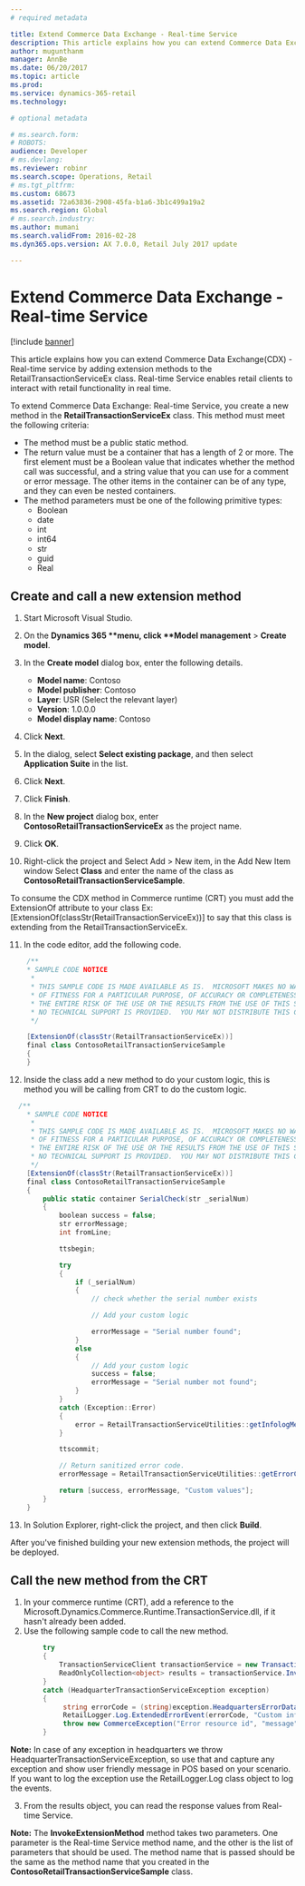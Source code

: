 ```yaml
---
# required metadata

title: Extend Commerce Data Exchange - Real-time Service
description: This article explains how you can extend Commerce Data Exchange -  Real-time service by adding extension methods to the RetailTransactionServiceEx class. Real-time Service enables retail clients to interact with retail functionality in real time.
author: mugunthanm
manager: AnnBe
ms.date: 06/20/2017
ms.topic: article
ms.prod: 
ms.service: dynamics-365-retail
ms.technology: 

# optional metadata

# ms.search.form: 
# ROBOTS: 
audience: Developer
# ms.devlang: 
ms.reviewer: robinr
ms.search.scope: Operations, Retail
# ms.tgt_pltfrm: 
ms.custom: 68673
ms.assetid: 72a63836-2908-45fa-b1a6-3b1c499a19a2
ms.search.region: Global
# ms.search.industry: 
ms.author: mumani
ms.search.validFrom: 2016-02-28
ms.dyn365.ops.version: AX 7.0.0, Retail July 2017 update

---
```


# Extend Commerce Data Exchange - Real-time Service

[!include [banner](../includes/banner.md)]

This article explains how you can extend Commerce Data Exchange(CDX) -  Real-time service by adding extension methods to the RetailTransactionServiceEx class. Real-time Service enables retail clients to interact with retail functionality in real time.

To extend Commerce Data Exchange: Real-time Service, you create a new method in the **RetailTransactionServiceEx** class. This method must meet the following criteria:

-   The method must be a public static method.
-   The return value must be a container that has a length of 2 or more. The first element must be a Boolean value that indicates whether the method call was successful, and a string value that you can use for a comment or error message. The other items in the container can be of any type, and they can even be nested containers.
-   The method parameters must be one of the following primitive types:
    -   Boolean
    -   date
    -   int
    -   int64
    -   str
    -   guid
    -   Real

## Create and call a new extension method
1. Start Microsoft Visual Studio.
2. On the <strong>Dynamics 365 **menu, click **Model management</strong> &gt; <strong>Create model</strong>.
3. In the **Create model** dialog box, enter the following details.
   -   **Model name**: Contoso
   -   **Model publisher**: Contoso
   -   **Layer**: USR (Select the relevant layer)
   -   **Version**: 1.0.0.0
   -   **Model display name**: Contoso

4. Click **Next**.
5. In the dialog, select **Select existing package**, and then select **Application Suite** in the list.
6. Click **Next**.
7. Click **Finish**.
8. In the **New project** dialog box, enter **ContosoRetailTransactionServiceEx** as the project name.
9. Click **OK**.
10. Right-click the project and Select Add > New item, in the Add New Item window Select **Class** and enter the name of the class as **ContosoRetailTransactionServiceSample**.

To consume the CDX method in Commerce runtime (CRT) you must add the ExtensionOf attribute to your class Ex: [ExtensionOf(classStr(RetailTransactionServiceEx))] to say that this class is extending from the RetailTransactionServiceEx.

11. In the code editor, add the following code.
```C#
    /**
    * SAMPLE CODE NOTICE
     *
     * THIS SAMPLE CODE IS MADE AVAILABLE AS IS.  MICROSOFT MAKES NO WARRANTIES, WHETHER EXPRESS OR IMPLIED,
     * OF FITNESS FOR A PARTICULAR PURPOSE, OF ACCURACY OR COMPLETENESS OF RESPONSES, OF RESULTS, OR CONDITIONS OF MERCHANTABILITY.
     * THE ENTIRE RISK OF THE USE OR THE RESULTS FROM THE USE OF THIS SAMPLE CODE REMAINS WITH THE USER.
     * NO TECHNICAL SUPPORT IS PROVIDED.  YOU MAY NOT DISTRIBUTE THIS CODE UNLESS YOU HAVE A LICENSE AGREEMENT WITH MICROSOFT THAT            ALLOWS YOU TO DO SO.
     */

    [ExtensionOf(classStr(RetailTransactionServiceEx))]
    final class ContosoRetailTransactionServiceSample
    {
    }
```
12. Inside the class add a new method to do your custom logic, this is method you will be calling from CRT to do the custom logic.
```C#
  /**
    * SAMPLE CODE NOTICE
     *
     * THIS SAMPLE CODE IS MADE AVAILABLE AS IS.  MICROSOFT MAKES NO WARRANTIES, WHETHER EXPRESS OR IMPLIED,
     * OF FITNESS FOR A PARTICULAR PURPOSE, OF ACCURACY OR COMPLETENESS OF RESPONSES, OF RESULTS, OR CONDITIONS OF MERCHANTABILITY.
     * THE ENTIRE RISK OF THE USE OR THE RESULTS FROM THE USE OF THIS SAMPLE CODE REMAINS WITH THE USER.
     * NO TECHNICAL SUPPORT IS PROVIDED.  YOU MAY NOT DISTRIBUTE THIS CODE UNLESS YOU HAVE A LICENSE AGREEMENT WITH MICROSOFT THAT            ALLOWS YOU TO DO SO.
     */
    [ExtensionOf(classStr(RetailTransactionServiceEx))]
    final class ContosoRetailTransactionServiceSample
    {
        public static container SerialCheck(str _serialNum)
        {
            boolean success = false;
            str errorMessage;
            int fromLine;

            ttsbegin;

            try
            {
                if (_serialNum)
                {
                    // check whether the serial number exists

                    // Add your custom logic

                    errorMessage = "Serial number found";
                }
                else
                {
                    // Add your custom logic
                    success = false;
                    errorMessage = "Serial number not found";
                }
            }
            catch (Exception::Error)
            {
                error = RetailTransactionServiceUtilities::getInfologMessages(fromLine);
            }

            ttscommit;

            // Return sanitized error code.
            errorMessage = RetailTransactionServiceUtilities::getErrorCode(errorMessage);

            return [success, errorMessage, "Custom values"];
        }
    }
```
13. In Solution Explorer, right-click the project, and then click **Build**.

After you've finished building your new extension methods, the project will be deployed.

## Call the new method from the CRT
1.  In your commerce runtime (CRT), add a reference to the Microsoft.Dynamics.Commerce.Runtime.TransactionService.dll, if it hasn't already been added.
2.  Use the following sample code to call the new method.
```C#
        try
        {
            TransactionServiceClient transactionService = new TransactionServiceClient(request.RequestContext);
            ReadOnlyCollection<object> results = transactionService.InvokeExtensionMethod("SerialCheck", "123");
        }
        catch (HeadquarterTransactionServiceException exception)
        {
             string errorCode = (string)exception.HeadquartersErrorData.FirstOrDefault();
             RetailLogger.Log.ExtendedErrorEvent(errorCode, "Custom information", "method name");
             throw new CommerceException("Error resource id", "message");
        }
```
**Note:** In case of any exception in headquarters we throw HeadquarterTransactionServiceException, so use that and capture any exception and show user friendly message in POS based on your scenario. If you want to log the exception use the RetailLogger.Log class object to log the events.

3.  From the results object, you can read the response values from Real-time Service.

**Note:** The **InvokeExtensionMethod** method takes two parameters. One parameter is the Real-time Service method name, and the other is the list of parameters that should be used. The method name that is passed should be the same as the method name that you created in the **ContosoRetailTransactionServiceSample** class.


